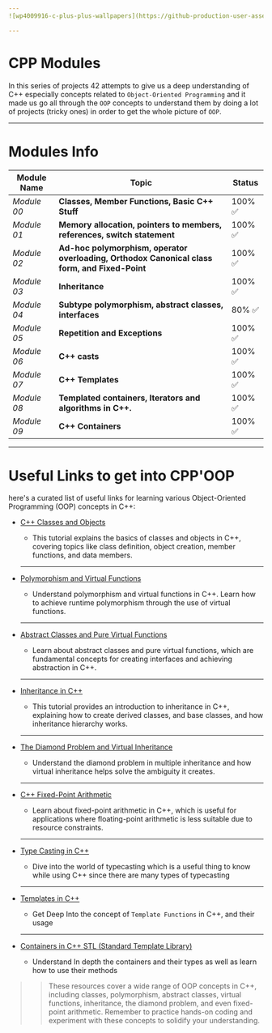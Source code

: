 ```yaml
---
![wp4009916-c-plus-plus-wallpapers](https://github-production-user-asset-6210df.s3.amazonaws.com/49293816/261350930-a37d8454-fada-44a5-868e-5291f419093a.png?X-Amz-Algorithm=AWS4-HMAC-SHA256&X-Amz-Credential=AKIAVCODYLSA53PQK4ZA%2F20241212%2Fus-east-1%2Fs3%2Faws4_request&X-Amz-Date=20241212T164721Z&X-Amz-Expires=300&X-Amz-Signature=5f68fa2ac9e0cea4a858c0b3cc4b700f0edb7d3f30f38fc0f73bfc7b4a6c925f&X-Amz-SignedHeaders=host)

---
```

# CPP Modules

In this series of projects 42 attempts to give us a deep understanding of C++ especially concepts related to `Object-Oriented Programming` and it made us go all through the `OOP` concepts to understand them by doing a lot of projects (tricky ones) in order to get the whole picture of `OOP`.

---

# Modules Info

| Module Name | Topic                                                   | Status |
| ----------- | ------------------------------------------------------------- | -------- |
| _Module 00_   | **Classes, Member Functions, Basic C++ Stuff**	|100% ✅ |
| _Module 01_   | **Memory allocation, pointers to members, references, switch statement**	| 100% ✅ |
| _Module 02_   | **Ad-hoc polymorphism, operator overloading, Orthodox Canonical class form, and Fixed-Point**	| 100% ✅ |
| _Module 03_   | **Inheritance**       | 100% ✅ |
| _Module 04_   | **Subtype polymorphism, abstract classes, interfaces**	| 80% ✅  |
| _Module 05_	| **Repetition and Exceptions**	| 100% ✅
| _Module 06_	| **C++ casts**	| 100% ✅
| _Module 07_	| **C++ Templates**	| 100% ✅ |
| _Module 08_	| **Templated containers, Iterators and algorithms in C++.**	| 100% ✅ |
| _Module 09_	| **C++ Containers**	| 100% ✅ |

---

# Useful Links to get into CPP'OOP

here's a curated list of useful links for learning various Object-Oriented Programming (OOP) concepts in C++:

- [C++ Classes and Objects](https://www.geeksforgeeks.org/c-classes-and-objects/)
	- This tutorial explains the basics of classes and objects in C++, covering topics like class definition, object creation, member functions, and data members.
	---
- [Polymorphism and Virtual Functions](https://www.tutorialspoint.com/cplusplus/cpp_polymorphism.htm)
	-  Understand polymorphism and virtual functions in C++. Learn how to achieve runtime polymorphism through the use of virtual functions.
	---
- [Abstract Classes and Pure Virtual Functions](https://www.geeksforgeeks.org/pure-virtual-functions-and-abstract-classes/)
	- Learn about abstract classes and pure virtual functions, which are fundamental concepts for creating interfaces and achieving abstraction in C++.
	---
- [Inheritance in C++](https://www.learncpp.com/cpp-tutorial/111-introduction-to-inheritance/)
	- This tutorial provides an introduction to inheritance in C++, explaining how to create derived classes, and base classes, and how inheritance hierarchy works.
	---
- [The Diamond Problem and Virtual Inheritance](https://www.geeksforgeeks.org/multiple-inheritance-in-c/)
	- Understand the diamond problem in multiple inheritance and how virtual inheritance helps solve the ambiguity it creates.
	---
- [C++ Fixed-Point Arithmetic](https://embeddedartistry.com/blog/2018/07/12/simple-fixed-point-conversion-in-c/)
	-  Learn about fixed-point arithmetic in C++, which is useful for applications where floating-point arithmetic is less suitable due to resource constraints.
	---
- [Type Casting in C++](https://www.prepbytes.com/blog/cpp-programming/type-casting-in-cpp/#:~:text=Type%20casting%20in%20C%2B%2B%20refers,requires%20a%20different%20data%20type.)
	- Dive into the world of typecasting which is a useful thing to know while using C++ since there are many types of typecasting
	---

- [Templates in C++](https://www.geeksforgeeks.org/templates-cpp/)
	- Get Deep Into the concept of `Template Functions` in C++, and their usage

	---

- [Containers in C++ STL (Standard Template Library)](https://www.geeksforgeeks.org/containers-cpp-stl/)
	- Understand In depth the containers and their types as well as learn how to use their methods

>> These resources cover a wide range of OOP concepts in C++, including classes, polymorphism, abstract classes, virtual functions, inheritance, the diamond problem, and even fixed-point arithmetic. Remember to practice hands-on coding and experiment with these concepts to solidify your understanding.


